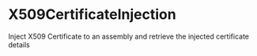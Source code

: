 # X509CertificateInjection
Inject X509 Certificate to an assembly and retrieve the injected certificate details
